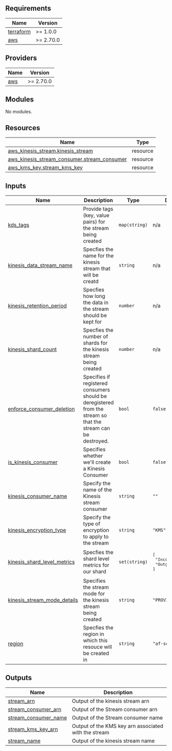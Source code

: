 ## Requirements

| Name | Version |
|------|---------|
| <a name="requirement_terraform"></a> [terraform](#requirement\_terraform) | >= 1.0.0 |
| <a name="requirement_aws"></a> [aws](#requirement\_aws) | >= 2.70.0 |

## Providers

| Name | Version |
|------|---------|
| <a name="provider_aws"></a> [aws](#provider\_aws) | >= 2.70.0 |

## Modules

No modules.

## Resources

| Name | Type |
|------|------|
| [aws_kinesis_stream.kinesis_stream](https://registry.terraform.io/providers/hashicorp/aws/latest/docs/resources/kinesis_stream) | resource |
| [aws_kinesis_stream_consumer.stream_consumer](https://registry.terraform.io/providers/hashicorp/aws/latest/docs/resources/kinesis_stream_consumer) | resource |
| [aws_kms_key.stream_kms_key](https://registry.terraform.io/providers/hashicorp/aws/latest/docs/resources/kms_key) | resource |

## Inputs

| Name | Description | Type | Default | Required |
|------|-------------|------|---------|:--------:|
| <a name="input_kds_tags"></a> [kds\_tags](#input\_kds\_tags) | Provide tags (key, value pairs) for the stream being created | `map(string)` | n/a | yes |
| <a name="input_kinesis_data_stream_name"></a> [kinesis\_data\_stream\_name](#input\_kinesis\_data\_stream\_name) | Specfies the name for the kinesis stream that will be creatd | `string` | n/a | yes |
| <a name="input_kinesis_retention_period"></a> [kinesis\_retention\_period](#input\_kinesis\_retention\_period) | Specfies how long the data in the stream should be kept for | `number` | n/a | yes |
| <a name="input_kinesis_shard_count"></a> [kinesis\_shard\_count](#input\_kinesis\_shard\_count) | Specfies the number of shards for the kinesis stream being created | `number` | n/a | yes |
| <a name="input_enforce_consumer_deletion"></a> [enforce\_consumer\_deletion](#input\_enforce\_consumer\_deletion) | Specifies if registered consumers should be deregistered from the stream so that the stream can be destroyed. | `bool` | `false` | no |
| <a name="input_is_kinesis_consumer"></a> [is\_kinesis\_consumer](#input\_is\_kinesis\_consumer) | Specifies whether we'll create a Kinesis Consumer | `bool` | `false` | no |
| <a name="input_kinesis_consumer_name"></a> [kinesis\_consumer\_name](#input\_kinesis\_consumer\_name) | Specify the name of the Kinesis stream consumer | `string` | `""` | no |
| <a name="input_kinesis_encryption_type"></a> [kinesis\_encryption\_type](#input\_kinesis\_encryption\_type) | Specify the type of encryption to apply to the stream | `string` | `"KMS"` | no |
| <a name="input_kinesis_shard_level_metrics"></a> [kinesis\_shard\_level\_metrics](#input\_kinesis\_shard\_level\_metrics) | Specfies the shard level metrics for our shard | `set(string)` | <pre>[<br>  "IncomingBytes",<br>  "OutgoingBytes"<br>]</pre> | no |
| <a name="input_kinesis_stream_mode_details"></a> [kinesis\_stream\_mode\_details](#input\_kinesis\_stream\_mode\_details) | Specifies the stream mode for the kinesis stream being created | `string` | `"PROVISIONED"` | no |
| <a name="input_region"></a> [region](#input\_region) | Specfies the region in which this resouce will be created in | `string` | `"af-south-1"` | no |

## Outputs

| Name | Description |
|------|-------------|
| <a name="output_stream_arn"></a> [stream\_arn](#output\_stream\_arn) | Output of the kinesis stream arn |
| <a name="output_stream_consumer_arn"></a> [stream\_consumer\_arn](#output\_stream\_consumer\_arn) | Output of the Stream consumer arn |
| <a name="output_stream_consumer_name"></a> [stream\_consumer\_name](#output\_stream\_consumer\_name) | Output of the Stream consumer name |
| <a name="output_stream_kms_key_arn"></a> [stream\_kms\_key\_arn](#output\_stream\_kms\_key\_arn) | Output of the KMS key arn associated with the stream |
| <a name="output_stream_name"></a> [stream\_name](#output\_stream\_name) | Output of the kinesis stream name |

